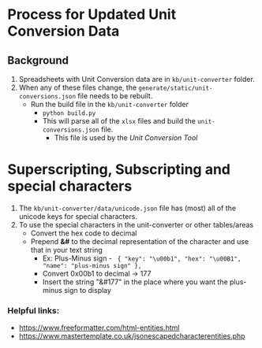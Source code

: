 # Process for Updated Unit Conversion Data

## Background
1. Spreadsheets with Unit Conversion data are in `kb/unit-converter` folder.
2. When any of these files change, the `generate/static/unit-conversions.json` file needs to be rebuilt.
	- Run the build file in the `kb/unit-converter` folder
		- `python build.py`
		- This will parse all of the `xlsx` files and build the `unit-conversions.json` file.  
			- This file is used by the *Unit Conversion Tool*

# Superscripting, Subscripting and special characters

1. The `kb/unit-converter/data/unicode.json` file has (most) all of the unicode keys for special characters.
2. To use the special characters in the unit-converter or other tables/areas
	- Convert the hex code to decimal
	- Prepend **&#** to the decimal representation of the character and use that in your text string
		- Ex:  Plus-Minus sign - ` { "key": "\u00b1", "hex": "\u00B1", "name": "plus-minus sign" },`
		- Convert 0x00b1 to decimal -> 177
		- Insert the string "&#177" in the place where you want the plus-minus sign to display

### Helpful links:
- https://www.freeformatter.com/html-entities.html
- https://www.mastertemplate.co.uk/jsonescapedcharacterentities.php
